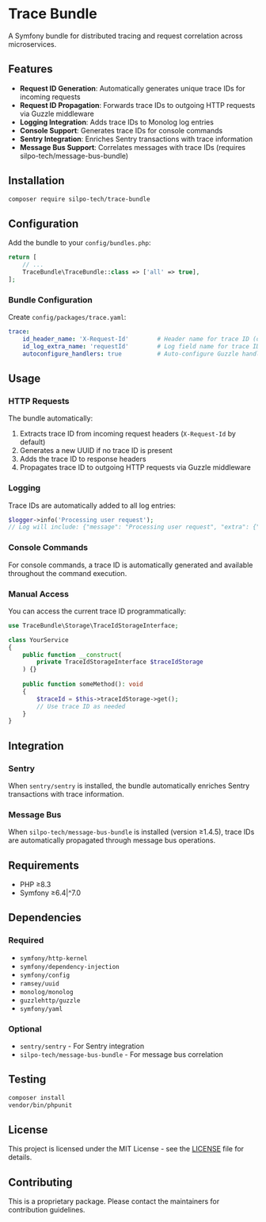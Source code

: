 # Trace Bundle

A Symfony bundle for distributed tracing and request correlation across microservices.

## Features

- **Request ID Generation**: Automatically generates unique trace IDs for incoming requests
- **Request ID Propagation**: Forwards trace IDs to outgoing HTTP requests via Guzzle middleware
- **Logging Integration**: Adds trace IDs to Monolog log entries
- **Console Support**: Generates trace IDs for console commands
- **Sentry Integration**: Enriches Sentry transactions with trace information
- **Message Bus Support**: Correlates messages with trace IDs (requires silpo-tech/message-bus-bundle)

## Installation

```bash
composer require silpo-tech/trace-bundle
```

## Configuration

Add the bundle to your `config/bundles.php`:

```php
return [
    // ...
    TraceBundle\TraceBundle::class => ['all' => true],
];
```

### Bundle Configuration

Create `config/packages/trace.yaml`:

```yaml
trace:
    id_header_name: 'X-Request-Id'        # Header name for trace ID (default)
    id_log_extra_name: 'requestId'        # Log field name for trace ID (default)
    autoconfigure_handlers: true          # Auto-configure Guzzle handlers (default)
```

## Usage

### HTTP Requests

The bundle automatically:
1. Extracts trace ID from incoming request headers (`X-Request-Id` by default)
2. Generates a new UUID if no trace ID is present
3. Adds the trace ID to response headers
4. Propagates trace ID to outgoing HTTP requests via Guzzle middleware

### Logging

Trace IDs are automatically added to all log entries:

```php
$logger->info('Processing user request'); 
// Log will include: {"message": "Processing user request", "extra": {"requestId": "uuid-here"}}
```

### Console Commands

For console commands, a trace ID is automatically generated and available throughout the command execution.

### Manual Access

You can access the current trace ID programmatically:

```php
use TraceBundle\Storage\TraceIdStorageInterface;

class YourService
{
    public function __construct(
        private TraceIdStorageInterface $traceIdStorage
    ) {}
    
    public function someMethod(): void
    {
        $traceId = $this->traceIdStorage->get();
        // Use trace ID as needed
    }
}
```

## Integration

### Sentry

When `sentry/sentry` is installed, the bundle automatically enriches Sentry transactions with trace information.

### Message Bus

When `silpo-tech/message-bus-bundle` is installed (version ≥1.4.5), trace IDs are automatically propagated through message bus operations.

## Requirements

- PHP ≥8.3
- Symfony ≥6.4|^7.0

## Dependencies

### Required
- `symfony/http-kernel`
- `symfony/dependency-injection`
- `symfony/config`
- `ramsey/uuid`
- `monolog/monolog`
- `guzzlehttp/guzzle`
- `symfony/yaml`

### Optional
- `sentry/sentry` - For Sentry integration
- `silpo-tech/message-bus-bundle` - For message bus correlation

## Testing

```bash
composer install
vendor/bin/phpunit
```

## License

This project is licensed under the MIT License - see the [LICENSE](LICENSE) file for details.

## Contributing

This is a proprietary package. Please contact the maintainers for contribution guidelines.
